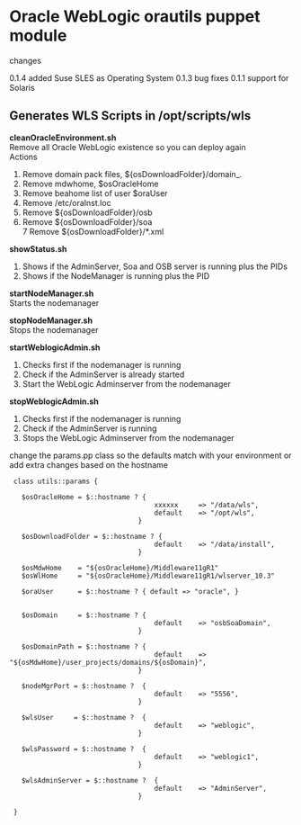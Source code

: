 Oracle WebLogic orautils puppet module
=======================================================

changes
  
0.1.4 added Suse SLES as Operating System
0.1.3 bug fixes
0.1.1 support for Solaris


Generates WLS Scripts in /opt/scripts/wls
-----------------------------------------

**cleanOracleEnvironment.sh**  
Remove all Oracle WebLogic existence so you can deploy again  
Actions  
1. Remove domain pack files, ${osDownloadFolder}/domain_*.*  
2. Remove mdwhome, $osOracleHome  
3. Remove beahome list of user $oraUser  
4. Remove /etc/oraInst.loc  
5. Remove ${osDownloadFolder}/osb  
6. Remove ${osDownloadFolder}/soa  
7  Remove ${osDownloadFolder}/*.xml  

**showStatus.sh**  
1. Shows if the AdminServer, Soa and OSB server is running plus the PIDs  
2. Shows if the NodeManager is running plus the PID  

**startNodeManager.sh**  
Starts the nodemanager

**stopNodeManager.sh**  
Stops the nodemanager

**startWeblogicAdmin.sh**  
1. Checks first if the nodemanager is running  
2. Check if the AdminServer is already started  
3. Start the WebLogic Adminserver from the nodemanager   

**stopWeblogicAdmin.sh**  
1. Checks first if the nodemanager is running  
2. Check if the AdminServer is running  
3. Stops the WebLogic Adminserver from the nodemanager  

change the params.pp class so the defaults match with your environment or add extra changes based on the hostname  


     class utils::params {
     
       $osOracleHome = $::hostname ? { 
                                        xxxxxx     => "/data/wls",
                                        default    => "/opt/wls", 
                                    }
     
       $osDownloadFolder = $::hostname ? { 
                                        default    => "/data/install", 
                                    }
     
       $osMdwHome    = "${osOracleHome}/Middleware11gR1"
       $osWlHome     = "${osOracleHome}/Middleware11gR1/wlserver_10.3" 
     
       $oraUser      = $::hostname ? { default => "oracle", }
     
     
       $osDomain     = $::hostname ? { 
                                        default    => "osbSoaDomain", 
                                    }
                                    
       $osDomainPath = $::hostname ? { 
                                        default    => "${osMdwHome}/user_projects/domains/${osDomain}", 
                                    }
     
       $nodeMgrPort = $::hostname ?  { 
                                        default    => "5556", 
                                    }                                 
     
       $wlsUser     = $::hostname ?  { 
                                        default    => "weblogic", 
                                    }                                 
     
       $wlsPassword = $::hostname ?  { 
                                        default    => "weblogic1", 
                                    }       
     
       $wlsAdminServer = $::hostname ?  { 
                                        default    => "AdminServer", 
                                    }       
     
     }         